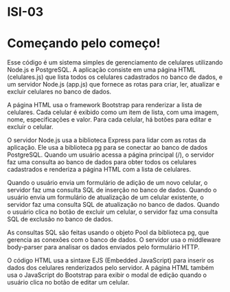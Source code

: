 # ISI-03

<h1>Começando pelo começo!</h1>

<p>Esse código é um sistema simples de gerenciamento de celulares utilizando Node.js e PostgreSQL. A aplicação consiste em uma página HTML (celulares.js) que lista todos os celulares cadastrados no banco de dados, e um servidor Node.js (app.js) que fornece as rotas para criar, ler, atualizar e excluir celulares no banco de dados.

A página HTML usa o framework Bootstrap para renderizar a lista de celulares. Cada celular é exibido como um item de lista, com uma imagem, nome, especificações e valor. Para cada celular, há botões para editar e excluir o celular.

O servidor Node.js usa a biblioteca Express para lidar com as rotas da aplicação. Ele usa a biblioteca pg para se conectar ao banco de dados PostgreSQL. Quando um usuário acessa a página principal (/), o servidor faz uma consulta ao banco de dados para obter todos os celulares cadastrados e renderiza a página HTML com a lista de celulares.

Quando o usuário envia um formulário de adição de um novo celular, o servidor faz uma consulta SQL de inserção no banco de dados. Quando o usuário envia um formulário de atualização de um celular existente, o servidor faz uma consulta SQL de atualização no banco de dados. Quando o usuário clica no botão de excluir um celular, o servidor faz uma consulta SQL de exclusão no banco de dados.

As consultas SQL são feitas usando o objeto Pool da biblioteca pg, que gerencia as conexões com o banco de dados. O servidor usa o middleware body-parser para analisar os dados enviados pelo formulário HTTP.

O código HTML usa a sintaxe EJS (Embedded JavaScript) para inserir os dados dos celulares renderizados pelo servidor. A página HTML também usa o JavaScript do Bootstrap para exibir o modal de edição quando o usuário clica no botão de editar um celular.<p>
